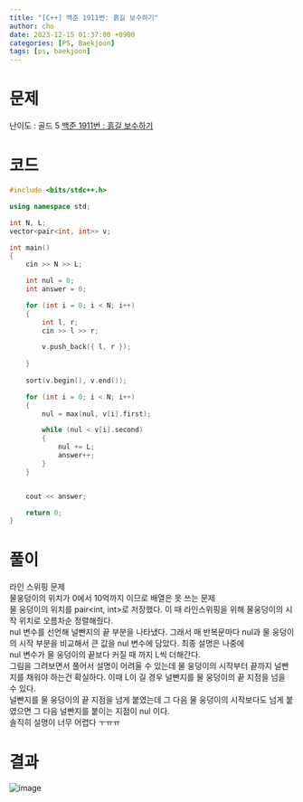 ```yaml
---
title: "[C++] 백준 1911번: 흙길 보수하기"
author: cho
date: 2023-12-15 01:37:00 +0900
categories: [PS, Baekjoon]
tags: [ps, baekjoon]
---
```


# 문제
난이도 : 골드 5
[백준 1911번 : 흙길 보수하기](https://www.acmicpc.net/problem/1911)  

# 코드
```c++
#include <bits/stdc++.h>

using namespace std;

int N, L;
vector<pair<int, int>> v;

int main()
{
    cin >> N >> L;

    int nul = 0;
    int answer = 0;

    for (int i = 0; i < N; i++)
    {
        int l, r;
        cin >> l >> r;

        v.push_back({ l, r });
        
    }
    
    sort(v.begin(), v.end());

    for (int i = 0; i < N; i++)
    {
        nul = max(nul, v[i].first);

        while (nul < v[i].second)
        {
            nul += L;
            answer++;
        }
    }


    cout << answer;

    return 0;
}
```

# 풀이
라인 스위핑 문제  
물웅덩이의 위치가 0에서 10억까지 이므로 배열은 못 쓰는 문제  
물 웅덩이의 위치를 pair<int, int>로 저장했다. 이 때 라인스위핑을 위해 물웅덩이의 시작 위치로 오름차순 정렬해줬다.  
nul 변수를 선언해 널빤지의 끝 부분을 나타냈다. 그래서 매 반복문마다 nul과 물 웅덩이의 시작 부분을 비교해서 큰 값을 nul 변수에 담았다. 최종 설명은 나중에  
nul 변수가 물 웅덩이의 끝보다 커질 때 까지 L씩 더해간다.  
그림을 그려보면서 풀어서 설명이 어려울 수 있는데 물 웅덩이의 시작부터 끝까지 널빤지를 채워야 하는건 확실하다. 이때 L이 길 경우 널빤지를 물 웅덩이의 끝 지점을 넘을 수 있다.  
널빤지를 물 웅덩이의 끝 지점을 넘게 붙였는데 그 다음 물 웅덩이의 시작보다도 넘게 붙였으면 그 다음 널빤지를 붙이는 지점이 nul 이다.  
솔직히 설명이 너무 어렵다 ㅜㅠㅠ  

# 결과
![image](https://github.com/soonsoo3595/soonsoo3595.github.io/assets/86000058/80530adc-d497-48f0-9001-7e2f3047e6e3)
